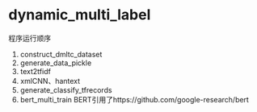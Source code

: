 # dynamic_multi_label
程序运行顺序
1. construct_dmltc_dataset
2. generate_data_pickle 
3. text2tfidf
4. xmlCNN、hantext
5. generate_classify_tfrecords
6. bert_multi_train
BERT引用了https://github.com/google-research/bert
